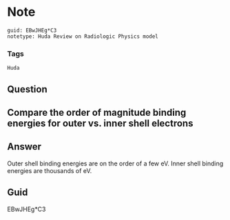 # Note
```
guid: EBwJHEg*C3
notetype: Huda Review on Radiologic Physics model
```

### Tags
```
Huda
```

## Question
<h2>Compare the order of magnitude binding energies for outer vs. inner shell electrons</h2>

## Answer
<section>
<p>Outer shell binding energies are on the order of a few eV.
Inner shell binding energies are thousands of eV.</p>

</section>

## Guid
EBwJHEg*C3
